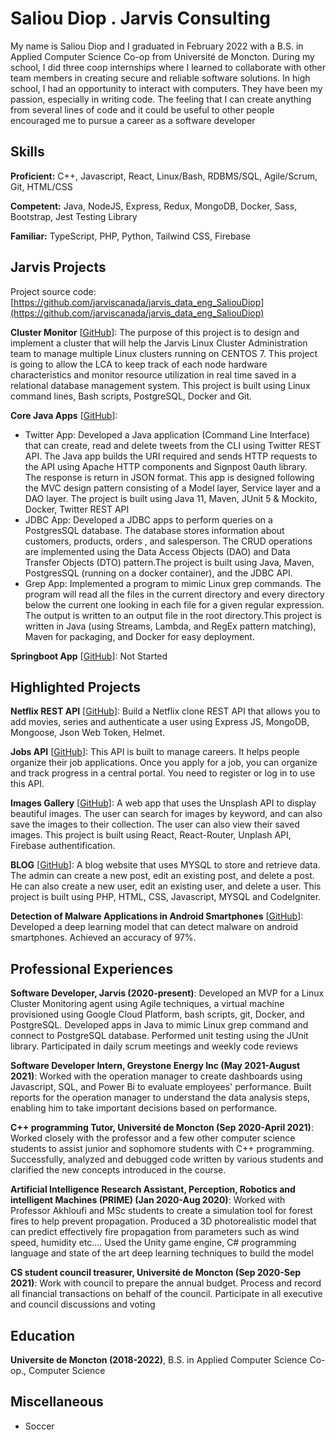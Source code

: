 # Saliou Diop . Jarvis Consulting

My name is Saliou Diop and I graduated in February 2022 with a B.S. in Applied Computer Science Co-op from Université de Moncton. During my school, I did three coop internships where I learned to collaborate with other team members in creating secure and reliable software solutions. In high school, I had an opportunity to interact with computers. They have been my passion, especially in writing code. The feeling that I can create anything from several lines of code and it could be useful to other people encouraged me to pursue a career as a software developer

## Skills

**Proficient:** C++, Javascript, React, Linux/Bash, RDBMS/SQL, Agile/Scrum, Git, HTML/CSS

**Competent:** Java, NodeJS, Express, Redux, MongoDB, Docker, Sass, Bootstrap, Jest Testing Library

**Familiar:** TypeScript, PHP, Python, Tailwind CSS, Firebase

## Jarvis Projects

Project source code: [https://github.com/jarviscanada/jarvis_data_eng_SaliouDiop](https://github.com/jarviscanada/jarvis_data_eng_SaliouDiop)


**Cluster Monitor** [[GitHub](https://github.com/jarviscanada/jarvis_data_eng_SaliouDiop/tree/master/linux_sql)]: The purpose of this project is to design and implement a cluster that will help the Jarvis Linux Cluster Administration team to manage multiple Linux clusters running on CENTOS 7. This project is going to allow the LCA to keep track of each node hardware characteristics and monitor resource utilization in real time saved in a relational database management system. This project is built using Linux command lines, Bash scripts, PostgreSQL, Docker and Git.

**Core Java Apps** [[GitHub](https://github.com/jarviscanada/jarvis_data_eng_SaliouDiop/tree/master/core_java)]:
      
  - Twitter App: Developed a Java application (Command Line Interface) that can create, read and delete tweets from the CLI using Twitter REST API. The Java app builds the URI required and sends HTTP requests to the API using Apache HTTP components and Signpost 0auth library. The response is return in JSON format. This app is designed following the MVC design pattern consisting of a Model layer, Service layer and a DAO layer. The project is built using Java 11, Maven, JUnit 5 & Mockito, Docker, Twitter REST API
  - JDBC App: Developed a JDBC apps to perform queries on a PostgresSQL database. The database stores information about customers, products, orders , and salesperson. The CRUD operations are implemented using the Data Access Objects (DAO) and Data Transfer Objects (DTO) pattern.The project is built using Java, Maven, PostgresSQL (running on a docker container), and the JDBC API.
  - Grep App: Implemented a program to mimic Linux grep commands. The program will read all the files in the current directory and every directory below the current one looking in each file for a given regular expression. The output is written to an output file in the root directory.This project is written in Java (using Streams, Lambda, and RegEx pattern matching), Maven for packaging, and Docker for easy deployment.

**Springboot App** [[GitHub](https://github.com/jarviscanada/jarvis_data_eng_SaliouDiop/tree/master/springboot)]: Not Started


## Highlighted Projects
**Netflix REST API** [[GitHub](https://github.com/Saliou1920/netflix-api)]: Build a Netflix clone REST API that allows you to add movies, series and authenticate a user using Express JS, MongoDB, Mongoose, Json Web Token, Helmet.

**Jobs API** [[GitHub](https://github.com/Saliou1920/jobs-api)]: This API is built to manage careers. It helps people organize their job applications. Once you apply for a job, you can organize and track progress in a central portal. You need to register or log in to use this API.

**Images Gallery** [[GitHub](https://github.com/Saliou1920/Images-Gallery)]: A web app that uses the Unsplash API to display beautiful images. The user can search for images by keyword, and can also save the images to their collection. The user can also view their saved images. This project is built using React, React-Router, Unplash API, Firebase authentification.

**BLOG** [[GitHub](https://github.com/Saliou1920/Blog)]: A blog website that uses MYSQL to store and retrieve data. The admin can create a new post, edit an existing post, and delete a post. He can also create a new user, edit an existing user, and delete a user. This project is built using PHP, HTML, CSS, Javascript, MYSQL and CodeIgniter.

**Detection of Malware Applications in Android Smartphones** [[GitHub](https://github.com/Saliou1920/Blog)]: Developed a deep learning model that can detect malware on android smartphones. Achieved an accuracy of 97%.


## Professional Experiences

**Software Developer, Jarvis (2020-present)**: Developed an MVP for a Linux Cluster Monitoring agent using Agile techniques, a virtual machine provisioned using Google Cloud Platform, bash scripts, git, Docker, and PostgreSQL. Developed apps in Java to mimic Linux grep command and connect to PostgreSQL database. Performed unit testing using the JUnit library. Participated in daily scrum meetings and weekly code reviews

**Software Developer Intern, Greystone Energy Inc (May 2021-August 2021)**: Worked with the operation manager to create dashboards using Javascript, SQL, and Power Bi to evaluate employees' performance. Built reports for the operation manager to understand the data analysis steps, enabling him to take important decisions based on performance.

**C++ programming Tutor, Université de Moncton (Sep 2020-April 2021)**: Worked closely with the professor and a few other computer science students to assist junior and sophomore students with C++ programming. Successfully, analyzed and debugged code written by various students and clarified the new concepts introduced in the course.

**Artificial Intelligence Research Assistant, Perception, Robotics and intelligent Machines (PRIME) (Jan 2020-Aug 2020)**: Worked with Professor Akhloufi and MSc students to create a simulation tool for forest fires to help prevent propagation. Produced a 3D photorealistic model that can predict effectively fire propagation from parameters such as wind speed, humidity etc.... Used the Unity game engine, C# programming language and state of the art deep learning techniques to build the model

**CS student council treasurer, Université de Moncton (Sep 2020-Sep 2021)**: Work with council to prepare the annual budget. Process and record all financial transactions on behalf of the council. Participate in all executive and council discussions and voting


## Education
**Universite de Moncton (2018-2022)**, B.S. in Applied Computer Science Co-op., Computer Science


## Miscellaneous
- Soccer